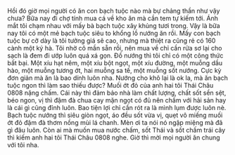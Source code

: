 Hồi đó giờ mọi người có ăn con bạch tuộc nào mà bự chảng thần như vậy chưa? Bữa nay đi chợ tính mua cá về kho ăn mà cần tem tự kiếm tới. Ánh mắt tôi chạm nhau với mấy bà bạch tuộc xây khủng tươi trong. Vậy là bữa nay tôi có một mẻ bạch tuộc siêu to khổng lồ nướng ăn rồi. Mấy con bạch tuộc bự cỡ dày là tôi tưởng giá sẽ cao, nhưng mà thiệt ra cũng rẻ có 160 cành một ký hà. Tôi nhờ cô mần sẵn rồi, nên mua về chỉ cần rửa sơ lại cho sạch là đem đi ướp luôn quá xá gọn. Đồ nướng thì tôi chỉ có một công thức bất bại. Một xíu hạt nêm, một xíu bột ngọt, một xíu đường, một muỗng dầu hào, một muỗng tương ớt, hai muỗng sa tế, một muỗng sốt nướng. Cực kỳ đơn giản mà ăn là bao dính luôn nha. Nướng cho khô lại là ok la, mà ăn bạch tuộc ngon thì làm sao thiếu được? Muối ớt đỏ của anh hai tôi Thái Châu 0808 nặng chấm. Cái này thì đảm bảo nhà làm chất lượng, chất sốt sền sệt, béo ngon, vị thì đậm đà chua cay mặn ngọt có đủ nên chấm với hải sản hay là cái gì cũng đỉnh luôn. Bao tiện lợi chỉ cần rót ra là mình lụm được luôn nè. Bạch tuộc nướng thì siêu giòn ngọt, áo đều sốt vừa vị, quẹt vô miếng muối ớt đỏ đậm đà thơm nồng mùi lá chanh. Mèn ơi ta nói nó ngập miệng mà đã gì đâu luôn. Còn ai mà muốn mua nước chấm, sốt Thái và sốt chấm trái cây thì kiếm anh hai tôi Thái Châu 0808 nghe. Giờ thì mời mọi người ăn chung với tôi nha.
